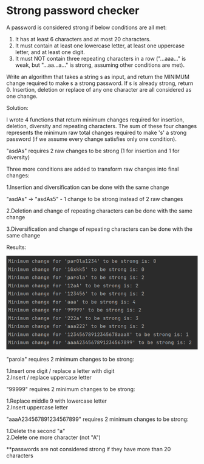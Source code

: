 # Strong password checker

A password is considered strong if below conditions are all met:

1. It has at least 6 characters and at most 20 characters.
2. It must contain at least one lowercase letter, at least one uppercase letter, and at least one digit.
3. It must NOT contain three repeating characters in a row ("...aaa..." is weak, but "...aa...a..." is strong, assuming
   other conditions are met).

Write an algorithm that takes a string s as input, and return the MINIMUM change required to make s a strong password.
If s is already strong, return 0. Insertion, deletion or replace of any one character are all considered as one change.

Solution:

I wrote 4 functions that return minimum changes required for insertion, deletion, 
diversity and repeating characters. The sum of these four changes represents the
minimum raw total changes required to make 's' a strong password (if we assume every change satisfies only one condition). 

"asdAs" requires 2 raw changes to be strong (1 for insertion and 1 for diversity)

Three more conditions are added to transform raw changes into final changes:

1.Insertion and diversification can be done with the same change

  "asdAs" -> "asdAs5" - 1 change to be strong instead of 2 raw changes

2.Deletion and change of repeating characters can be done with the same change

3.Diversification and change of repeating characters can be done with the same change

Results:

![alt text](images/results.png)

"parola" requires 2 minimum changes to be strong:

1.Insert one digit / replace a letter with digit    
2.Insert / replace uppercase letter

"99999" requires 2 minimum changes to be strong:

1.Replace middle 9 with lowercase letter  
2.Insert uppercase letter

"aaaA234567891234567899" requires 2 minimum changes to be strong:

1.Delete the second "a"    
2.Delete one more character (not "A")

**passwords are not considered strong if they have more than 20 characters


